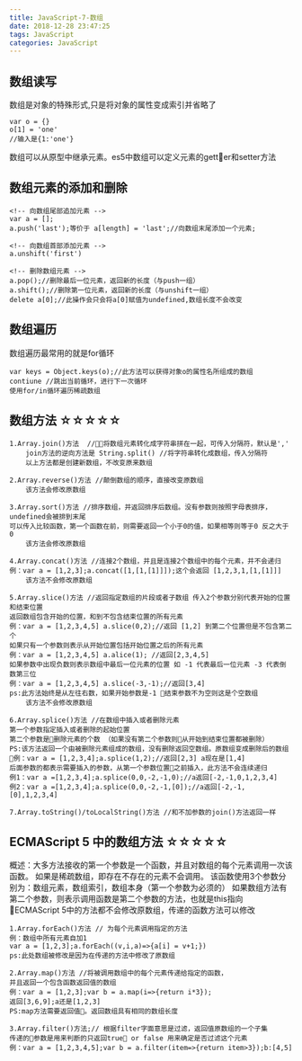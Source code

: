 ```yaml
---
title: JavaScript-7-数组
date: 2018-12-28 23:47:25
tags: JavaScript
categories: JavaScript
---
```


## 数组读写
数组是对象的特殊形式,只是将对象的属性变成索引并省略了
    
    var o = {}
    o[1] = 'one'
    //输入是{1:'one'}

数组可以从原型中继承元素。es5中数组可以定义元素的getter和setter方法

## 数组元素的添加和删除
```
<!-- 向数组尾部追加元素 -->
var a = [];
a.push('last');等价于 a[length] = 'last';//向数组末尾添加一个元素;

<!-- 向数组首部添加元素 -->
a.unshift('first')

<!-- 删除数组元素 -->
a.pop();//删除最后一位元素，返回新的长度（与push一组）
a.shift();//删除第一位元素，返回新的长度（与unshift一组）
delete a[0];//此操作会只会将a[0]赋值为undefined,数组长度不会改变
```

## 数组遍历
数组遍历最常用的就是for循环
```
var keys = Object.keys(o);//此方法可以获得对象o的属性名所组成的数组
contiune //跳出当前循环，进行下一次循环
使用for/in循环遍历稀疏数组
```

## 数组方法 ☆☆☆☆☆
```
1.Array.join()方法  //将数组元素转化成字符串拼在一起，可传入分隔符，默认是','
    join方法的逆向方法是 String.split() //将字符串转化成数组，传入分隔符
    以上方法都是创建新数组，不改变原来数组

2.Array.reverse()方法 //颠倒数组的顺序，直接改变原数组 
    该方法会修改原数组

3.Array.sort()方法 //排序数组，并返回排序后数组。没有参数则按照字母表排序，undefined会被排到末尾
可以传入比较函数，第一个函数在前，则需要返回一个小于0的值，如果相等则等于0 反之大于0
    该方法会修改原数组

4.Array.concat()方法 //连接2个数组，并且是连接2个数组中的每个元素，并不会递归
例：var a = [1,2,3];a.concat([1,[1,[1]]]);这个会返回 [1,2,3,1,[1,[1]]]
    该方法不会修改原数组

5.Array.slice()方法 //返回指定数组的片段或者子数组 传入2个参数分别代表开始的位置和结束位置
返回数组包含开始的位置，和到不包含结束位置的所有元素
例：var a = [1,2,3,4,5] a.slice(0,2);//返回 [1,2] 到第二个位置但是不包含第二个
如果只有一个参数则表示从开始位置包括开始位置之后的所有元素
例：var a = [1,2,3,4,5] a.alice(1); //返回[2,3,4,5]
如果参数中出现负数则表示数组中最后一位元素的位置 如 -1 代表最后一位元素 -3 代表倒数第三位
例：var a = [1,2,3,4,5] a.slice(-3,-1);//返回[3,4] 
ps:此方法始终是从左往右数，如果开始参数是-1 结束参数不为空则这是个空数组
    该方法不会修改原数组

6.Array.splice()方法 //在数组中插入或者删除元素 
第一个参数指定插入或者删除的起始位置
第二个参数是删除元素的个数 （如果没有第二个参数则从开始到结束位置都被删除）
PS:该方法返回一个由被删除元素组成的数组，没有删除返回空数组。原数组变成删除后的数组
例：var a = [1,2,3,4];a.splice(1,2);//返回[2,3] a现在是[1,4]
后面参数的都表示需要插入的参数，从第一个参数位置之前插入，此方法不会连续递归
例1：var a =[1,2,3,4];a.splice(0,0,-2,-1,0);//a返回[-2,-1,0,1,2,3,4]
例2：var a =[1,2,3,4];a.splice(0,0,-2,-1,[0]);//a返回[-2,-1,[0],1,2,3,4]

7.Array.toString()/toLocalString()方法 //和不加参数的join()方法返回一样
```
## ECMAScript 5 中的数组方法 ☆☆☆☆☆
概述：大多方法接收的第一个参数是一个函数，并且对数组的每个元素调用一次该函数。
如果是稀疏数组，即存在不存在的元素不会调用。
该函数使用3个参数分别为：数组元素，数组索引，数组本身（第一个参数为必须的）
如果数组方法有第二个参数，则表示调用函数是第二个参数的方法，也就是this指向
ECMAScript 5中的方法都不会修改原数组，传递的函数方法可以修改
```
1.Array.forEach()方法 // 为每个元素调用指定的方法
例：数组中所有元素自加1
var a = [1,2,3];a.forEach((v,i,a)=>{a[i] = v+1;})
ps:此处数组被修改是因为在传递的方法中修改了原数组

2.Array.map()方法 //将被调用数组中的每个元素传递给指定的函数，
并且返回一个包含函数返回值的数组
例：var a = [1,2,3];var b = a.map(i=>{return i*3});
返回[3,6,9];a还是[1,2,3]
PS:map方法需要返回值。返回数组具有相同的数组长度

3.Array.filter()方法;// 根据filter字面意思是过滤，返回值原数组的一个子集
传递的参数是用来判断的只返回true or false 用来确定是否过滤这个元素
例：var a = [1,2,3,4,5];var b = a.filter(item=>{return item>3});b:[4,5]
```